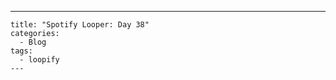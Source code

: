 ---
    title: "Spotify Looper: Day 38"
    categories:
      - Blog
    tags:
      - loopify
    ---
